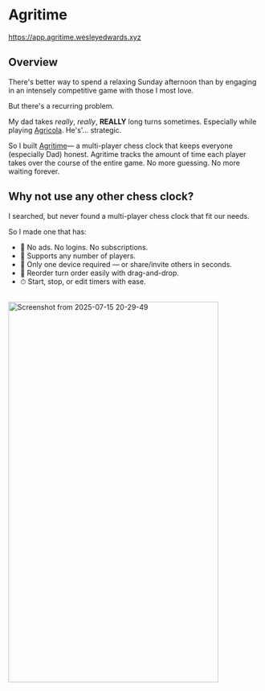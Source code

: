 # Agritime 

https://app.agritime.wesleyedwards.xyz

## Overview

There's better way to spend a relaxing Sunday afternoon than by engaging in an intensely competitive game with those I most love.

But there's a recurring problem.

My dad takes <em>really</em>, <em>really</em>, <b>REALLY</b> long turns sometimes. Especially while playing [Agricola](<https://en.wikipedia.org/wiki/Agricola_(board_game)>). He's'... strategic.

So I built [Agritime](https://app.agritime.wesleyedwards.xyz)— a multi-player chess clock that keeps everyone (especially Dad) honest. Agritime tracks the amount of time each player takes over the course of the entire game. No more guessing. No more waiting forever.

## Why not use any other chess clock?

I searched, but never found a multi-player chess clock that fit our needs.

So I made one that has:

- 🧘 No ads. No logins. No subscriptions.
- 👥 Supports any number of players.
- 📱 Only one device required — or share/invite others in seconds.
- 🔁 Reorder turn order easily with drag-and-drop.
- ⏱ Start, stop, or edit timers with ease.


 <br />
 
<img width="418" height="757" alt="Screenshot from 2025-07-15 20-29-49" src="https://github.com/user-attachments/assets/6841f00d-19ec-4183-b90b-b3c38bbc9138" />
